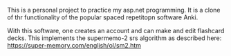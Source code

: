This is a personal project to practice my asp.net programming. It is a clone of thr functionality of the popular spaced repetitopn software Anki.

With this software, one creates an account and can make and edit flashcard decks. This implements the supermemo-2 srs algorithm as described here: https://super-memory.com/english/ol/sm2.htm

